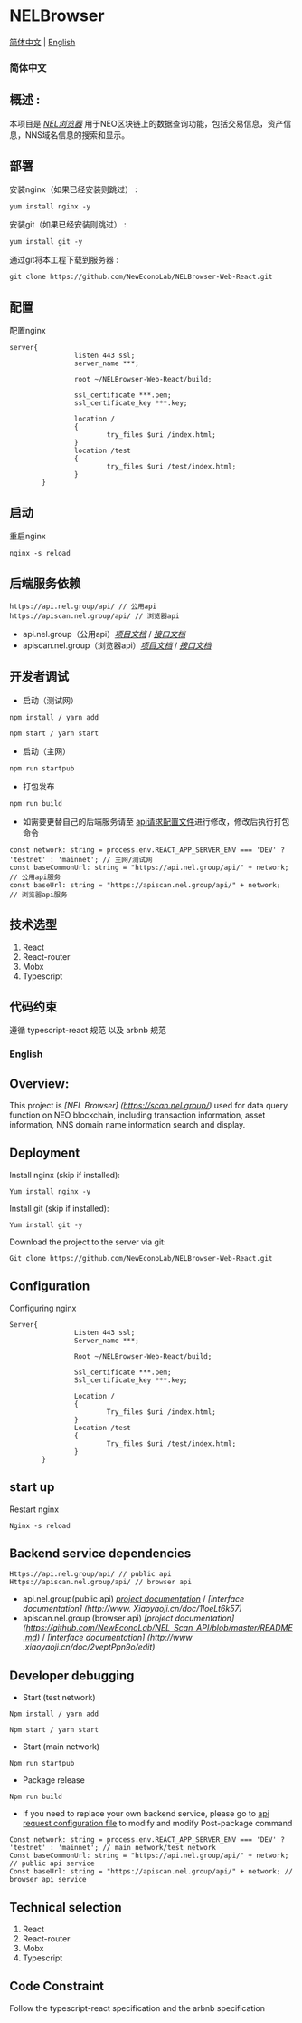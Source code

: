 # NELBrowser
[简体中文](#zh) |    [English](#en) 

### <a name="zh">简体中文</a>
## 概述 :
本项目是 _[NEL浏览器](https://scan.nel.group/)_ 用于NEO区块链上的数据查询功能，包括交易信息，资产信息，NNS域名信息的搜索和显示。

## 部署
安装nginx（如果已经安装则跳过） :
```
yum install nginx -y
```

安装git（如果已经安装则跳过） :
```
yum install git -y
```
通过git将本工程下载到服务器 :
```
git clone https://github.com/NewEconoLab/NELBrowser-Web-React.git
```

## 配置
配置nginx
```
server{
                listen 443 ssl;
                server_name ***;

                root ~/NELBrowser-Web-React/build;

                ssl_certificate ***.pem;
                ssl_certificate_key ***.key;

                location /
                {
                        try_files $uri /index.html;
                }
                location /test
                {
                        try_files $uri /test/index.html;
                }
        }
```

## 启动
重启nginx
```
nginx -s reload
```

## 后端服务依赖

```shell
https://api.nel.group/api/ // 公用api
https://apiscan.nel.group/api/ // 浏览器api
```
* api.nel.group（公用api）_[项目文档](https://github.com/NewEconoLab/NEO_Block_API/blob/master/README.md)_ / _[接口文档](http://www.xiaoyaoji.cn/doc/1IoeLt6k57)_
* apiscan.nel.group（浏览器api）_[项目文档](https://github.com/NewEconoLab/NEL_Scan_API/blob/master/README.md)_ / _[接口文档](http://www.xiaoyaoji.cn/doc/2veptPpn9o/edit)_

## 开发者调试

* 启动（测试网）

```shell
npm install / yarn add
```

```shell
npm start / yarn start
```
* 启动（主网）
```shell
npm run startpub
```
* 打包发布
```shell
npm run build
```
* 如需要更替自己的后端服务请至 [api请求配置文件](https://github.com/NewEconoLab/NELBrowser-Web-React/blob/master/src/utils/request.ts)进行修改，修改后执行打包命令
```shell
const network: string = process.env.REACT_APP_SERVER_ENV === 'DEV' ? 'testnet' : 'mainnet'; // 主网/测试网
const baseCommonUrl: string = "https://api.nel.group/api/" + network; // 公用api服务
const baseUrl: string = "https://apiscan.nel.group/api/" + network;   // 浏览器api服务
```

## 技术选型
1. React
2. React-router
3. Mobx
4. Typescript

## 代码约束

遵循 typescript-react 规范 以及 arbnb 规范

### <a name="en">English</a>
## Overview:
This project is _[NEL Browser] (https://scan.nel.group/)_ used for data query function on NEO blockchain, including transaction information, asset information, NNS domain name information search and display.

## Deployment
Install nginx (skip if installed):
```
Yum install nginx -y
```

Install git (skip if installed):
```
Yum install git -y
```
Download the project to the server via git:
```
Git clone https://github.com/NewEconoLab/NELBrowser-Web-React.git
```

## Configuration
Configuring nginx
```
Server{
                Listen 443 ssl;
                Server_name ***;

                Root ~/NELBrowser-Web-React/build;

                Ssl_certificate ***.pem;
                Ssl_certificate_key ***.key;

                Location /
                {
                        Try_files $uri /index.html;
                }
                Location /test
                {
                        Try_files $uri /test/index.html;
                }
        }
```

## start up
Restart nginx
```
Nginx -s reload
```

## Backend service dependencies

```shell
Https://api.nel.group/api/ // public api
Https://apiscan.nel.group/api/ // browser api
```
* api.nel.group(public api) _[project documentation](https://github.com/NewEconoLab/NEO_Block_API/blob/master/README.md)_ / _[interface documentation] (http://www. Xiaoyaoji.cn/doc/1IoeLt6k57)_
* apiscan.nel.group (browser api) _[project documentation] (https://github.com/NewEconoLab/NEL_Scan_API/blob/master/README.md)_ / _[interface documentation] (http://www .xiaoyaoji.cn/doc/2veptPpn9o/edit)_

## Developer debugging

* Start (test network)

```shell
Npm install / yarn add
```

```shell
Npm start / yarn start
```
* Start (main network)
```shell
Npm run startpub
```
* Package release
```shell
Npm run build
```
* If you need to replace your own backend service, please go to [api request configuration file](https://github.com/NewEconoLab/NELBrowser-Web-React/blob/master/src/utils/request.ts) to modify and modify Post-package command
```shell
Const network: string = process.env.REACT_APP_SERVER_ENV === 'DEV' ? 'testnet' : 'mainnet'; // main network/test network
Const baseCommonUrl: string = "https://api.nel.group/api/" + network; // public api service
Const baseUrl: string = "https://apiscan.nel.group/api/" + network; // browser api service
```

## Technical selection
1. React
2. React-router
3. Mobx
4. Typescript

## Code Constraint

Follow the typescript-react specification and the arbnb specification
